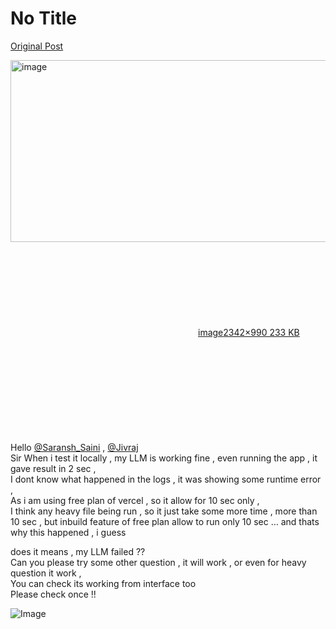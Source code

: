 # No Title

[Original Post](https://discourse.onlinedegree.iitm.ac.in/t/169029/442)

<p><div class="lightbox-wrapper"><a class="lightbox" href="https://europe1.discourse-cdn.com/flex013/uploads/iitm/original/3X/4/3/431749372121aa4f13d99382b7198b647d610060.png" data-download-href="/uploads/short-url/9zvSANeg0v939oraFznOdCsweJ2.png?dl=1" title="image" rel="noopener nofollow ugc"><img src="https://europe1.discourse-cdn.com/flex013/uploads/iitm/optimized/3X/4/3/431749372121aa4f13d99382b7198b647d610060_2_690x291.png" alt="image" data-base62-sha1="9zvSANeg0v939oraFznOdCsweJ2" width="690" height="291" srcset="https://europe1.discourse-cdn.com/flex013/uploads/iitm/optimized/3X/4/3/431749372121aa4f13d99382b7198b647d610060_2_690x291.png, https://europe1.discourse-cdn.com/flex013/uploads/iitm/optimized/3X/4/3/431749372121aa4f13d99382b7198b647d610060_2_1035x436.png 1.5x, https://europe1.discourse-cdn.com/flex013/uploads/iitm/optimized/3X/4/3/431749372121aa4f13d99382b7198b647d610060_2_1380x582.png 2x" data-dominant-color="F9F8F8"><div class="meta"><svg class="fa d-icon d-icon-far-image svg-icon" aria-hidden="true"><use href="#far-image"></use></svg><span class="filename">image</span><span class="informations">2342×990 233 KB</span><svg class="fa d-icon d-icon-discourse-expand svg-icon" aria-hidden="true"><use href="#discourse-expand"></use></svg></div></a></div><br>
Hello <a class="mention" href="/u/saransh_saini">@Saransh_Saini</a> , <a class="mention" href="/u/jivraj">@Jivraj</a><br>
Sir When i test it locally , my LLM is working fine , even running the app , it gave result in 2 sec ,<br>
I dont know what happened in the logs , it was showing some runtime error ,<br>
As i am using free plan of vercel , so it allow for 10 sec only ,<br>
I think any heavy file being run , so it just take some more time , more than 10 sec , but inbuild feature of free plan allow to run only 10 sec … and thats why this happened , i guess</p>
<p>does it means , my LLM failed ??<br>
Can you please try some other question , it will work , or even for heavy question it work ,<br>
You can check its working from interface too<br>
Please check once !!</p>

![Image](https://europe1.discourse-cdn.com/flex013/uploads/iitm/optimized/3X/4/3/431749372121aa4f13d99382b7198b647d610060_2_690x291.png)